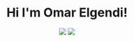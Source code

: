 
<h1 align ="center"> Hi I'm Omar Elgendi!</h1>
<p align="center">
      <a href="https://twitter.com/3omar5ald"><img src="https://img.shields.io/badge/twitter-%231FA1F1?style=flat&logo=twitter&logoColor=white"/></a>
      <a href="https://instagram.com/omarelgende"><img src="https://img.shields.io/badge/instagram-%23E4415F?style=flat&logo=instagram&logoColor=White"/></a>
